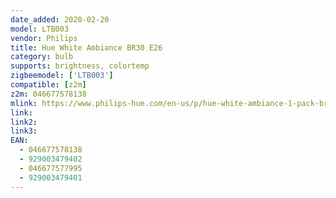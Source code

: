 ```yaml
---
date_added: 2020-02-20
model: LTB003
vendor: Philips
title: Hue White Ambiance BR30 E26
category: bulb
supports: brightness, colortemp
zigbeemodel: ['LTB003']
compatible: [z2m]
z2m: 046677578138
mlink: https://www.philips-hue.com/en-us/p/hue-white-ambiance-1-pack-br30-e26/046677577995
link: 
link2: 
link3: 
EAN:
  - 046677578138
  - 929003479402
  - 046677577995
  - 929003479401
---
```

